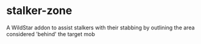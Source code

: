 stalker-zone
============

A WildStar addon to assist stalkers with their stabbing by outlining the area considered 'behind' the target mob

